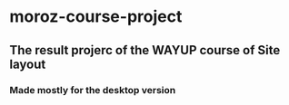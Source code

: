 # moroz-course-project
## The result projerc of the WAYUP course of Site layout
### Made mostly for the desktop version
